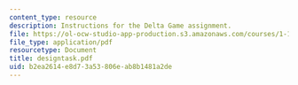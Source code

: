 ```yaml
---
content_type: resource
description: Instructions for the Delta Game assignment.
file: https://ol-ocw-studio-app-production.s3.amazonaws.com/courses/1-101-introduction-to-civil-and-environmental-engineering-design-i-fall-2006/b2ea2614e8d73a53806eab8b1481a2de_designtask.pdf
file_type: application/pdf
resourcetype: Document
title: designtask.pdf
uid: b2ea2614-e8d7-3a53-806e-ab8b1481a2de
---
```

